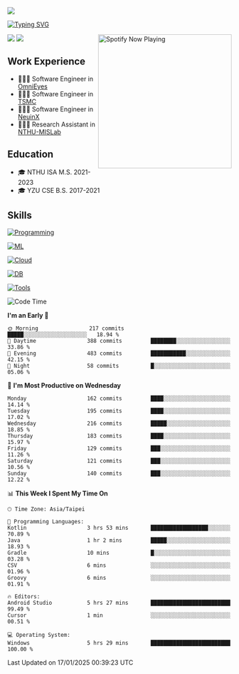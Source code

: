 ![](https://komarev.com/ghpvc/?username=peter0512lee&color=ff69b4)

[![Typing SVG](https://readme-typing-svg.herokuapp.com?color=F742BA&size=20&lines=Hi!+I'm+JYL)](https://git.io/typing-svg)

[<img src="https://spotify-now-playing.peter0512lee.vercel.app/api/spotify-playing" alt="Spotify Now Playing" width="300" align="right" />](https://open.spotify.com/user/21iyoswqgnkoe7peuesmqnhgy)

![](https://leetcard.jacoblin.cool/peter0512lee?theme=dark)
![](https://github-readme-activity-graph.vercel.app/graph?username=peter0512lee&theme=github)

## Work Experience
- 🧑🏻‍💻 Software Engineer in [OmniEyes](https://www.theomnieyes.com/)
- 🧑🏻‍💻 Software Engineer in [TSMC](https://www.tsmc.com/)
- 🧑🏻‍💻 Software Engineer in [NeuinX](https://neuinx.com/)
- 🧑🏻‍💻 Research Assistant in [NTHU-MISLab](https://mislab.cs.nthu.edu.tw/)

## Education
- 🎓 NTHU ISA M.S. 2021-2023
- 🎓 YZU CSE B.S. 2017-2021

## Skills
[![Programming](https://skillicons.dev/icons?i=cpp,py,kotlin)](https://skillicons.dev)

[![ML](https://skillicons.dev/icons?i=pytorch,opencv,sklearn)](https://skillicons.dev)

<!-- [![Web](https://skillicons.dev/icons?i=html,css,react,tailwind,nodejs,vite)](https://skillicons.dev) -->

[![Cloud](https://skillicons.dev/icons?i=aws,azure,docker,k8s)](https://skillicons.dev)

[![DB](https://skillicons.dev/icons?i=postgresql,firebase,sqlite,mongodb)](https://skillicons.dev)

[![Tools](https://skillicons.dev/icons?i=git,github,githubactions,vscode,postman,anaconda,androidstudio)](https://skillicons.dev)

<!--
<table><tr><td valign="top" width="50%">

<img src="https://github-readme-stats-sigma-five.vercel.app/api?username=peter0512lee&hide_border=true&show_icons=true&locale=en&layout=compact&theme=dracula" align="left" style="width: 100%" />

</td><td valign="top" width="50%">

<img src="https://github-readme-stats-sigma-five.vercel.app/api/top-langs?username=peter0512lee&hide_border=true&show_icons=true&locale=en&layout=compact&theme=dracula" align="left" style="width: 100%" />

</td></tr></table>  
-->

<!--START_SECTION:waka-->
![Code Time](http://img.shields.io/badge/Code%20Time-1%2C496%20hrs%2033%20mins-blue)

**I'm an Early 🐤** 

```text
🌞 Morning                217 commits         █████░░░░░░░░░░░░░░░░░░░░   18.94 % 
🌆 Daytime                388 commits         ████████░░░░░░░░░░░░░░░░░   33.86 % 
🌃 Evening                483 commits         ███████████░░░░░░░░░░░░░░   42.15 % 
🌙 Night                  58 commits          █░░░░░░░░░░░░░░░░░░░░░░░░   05.06 % 
```
📅 **I'm Most Productive on Wednesday** 

```text
Monday                   162 commits         ████░░░░░░░░░░░░░░░░░░░░░   14.14 % 
Tuesday                  195 commits         ████░░░░░░░░░░░░░░░░░░░░░   17.02 % 
Wednesday                216 commits         █████░░░░░░░░░░░░░░░░░░░░   18.85 % 
Thursday                 183 commits         ████░░░░░░░░░░░░░░░░░░░░░   15.97 % 
Friday                   129 commits         ███░░░░░░░░░░░░░░░░░░░░░░   11.26 % 
Saturday                 121 commits         ███░░░░░░░░░░░░░░░░░░░░░░   10.56 % 
Sunday                   140 commits         ███░░░░░░░░░░░░░░░░░░░░░░   12.22 % 
```


📊 **This Week I Spent My Time On** 

```text
🕑︎ Time Zone: Asia/Taipei

💬 Programming Languages: 
Kotlin                   3 hrs 53 mins       ██████████████████░░░░░░░   70.89 % 
Java                     1 hr 2 mins         █████░░░░░░░░░░░░░░░░░░░░   18.93 % 
Gradle                   10 mins             █░░░░░░░░░░░░░░░░░░░░░░░░   03.28 % 
CSV                      6 mins              ░░░░░░░░░░░░░░░░░░░░░░░░░   01.96 % 
Groovy                   6 mins              ░░░░░░░░░░░░░░░░░░░░░░░░░   01.91 % 

🔥 Editors: 
Android Studio           5 hrs 27 mins       █████████████████████████   99.49 % 
Cursor                   1 min               ░░░░░░░░░░░░░░░░░░░░░░░░░   00.51 % 

💻 Operating System: 
Windows                  5 hrs 29 mins       █████████████████████████   100.00 % 
```


 Last Updated on 17/01/2025 00:39:23 UTC
<!--END_SECTION:waka-->


<!--
**peter0512lee/peter0512lee** is a ✨ _special_ ✨ repository because its `README.md` (this file) appears on your GitHub profile.

